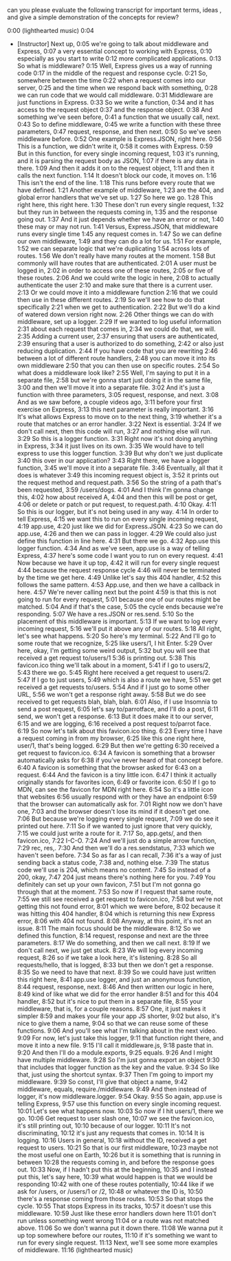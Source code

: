can you please evaluate the following transcript for important terms, ideas , and give a simple demonstration of the concepts for review?




0:00
(lighthearted music)
0:04
- [Instructor] Next up,
0:05
we're going to talk about middleware and Express,
0:07
a very essential concept to working with Express,
0:10
especially as you start to write
0:12
more complicated applications.
0:13
So what is middleware?
0:15
Well, Express gives us a way of running code
0:17
in the middle of the request and response cycle.
0:21
So, somewhere between the time
0:22
when a request comes into our server,
0:25
and the time when we respond back with something,
0:28
we can run code that we would call middleware.
0:31
Middleware are just functions in Express.
0:33
So we write a function,
0:34
and it has access to the request object
0:37
and the response object.
0:38
And something we've seen before,
0:41
a function that we usually call, next.
0:43
So to define middleware,
0:45
we write a function with these three parameters,
0:47
request, response, and then next.
0:50
So we've seen middleware before.
0:52
One example is Express.JSON, right here.
0:56
This is a function, we didn't write it,
0:58
it comes with Express.
0:59
But in this function, for every single incoming request,
1:03
it's running, and it is parsing the request body as JSON,
1:07
if there is any data in there.
1:09
And then it adds it on to the request object,
1:11
and then it calls the next function.
1:14
It doesn't block our code, it moves on.
1:16
This isn't the end of the line.
1:18
This runs before every route that we have defined.
1:21
Another example of middleware,
1:23
are the 404, and global error handlers that we've set up.
1:27
So here we go.
1:28
This right here, this right here.
1:30
These don't run every single request,
1:32
but they run in between the requests coming in,
1:35
and the response going out.
1:37
And it just depends whether we have an error or not,
1:40
these may or may not run.
1:41
Versus, Express.JSON, that middleware runs every single time
1:45
any request comes in.
1:47
So we can define our own middleware,
1:49
and they can do a lot for us.
1:51
For example,
1:52
we can separate logic that we're duplicating
1:54
across lots of routes.
1:56
We don't really have many routes at the moment.
1:58
But commonly will have routes that are authenticated.
2:01
A user must be logged in,
2:02
in order to access one of these routes,
2:05
or five of these routes.
2:06
And we could write the logic in here,
2:08
to actually authenticate the user
2:10
and make sure that there is a current user.
2:13
Or we could move it into a middleware function
2:16
that we could then use in these different routes.
2:19
So we'll see how to do that specifically
2:21
when we get to authentication.
2:22
But we'll do a kind of watered down version right now.
2:26
Other things we can do with middleware, set up a logger.
2:29
If we wanted to log useful information
2:31
about each request that comes in,
2:34
we could do that, we will.
2:35
Adding a current user,
2:37
ensuring that users are authenticated,
2:39
ensuring that a user is authorized to do something,
2:42
or also just reducing duplication.
2:44
If you have code that you are rewriting
2:46
between a lot of different route handlers,
2:48
you can move it into its own middleware
2:50
that you can then use on specific routes.
2:54
So what does a middleware look like?
2:55
Well, I'm saying to put it in a separate file,
2:58
but we're gonna start just doing it in the same file,
3:00
and then we'll move it into a separate file.
3:02
And it's just a function with three parameters,
3:05
request, response, and next.
3:08
And as we saw before, a couple videos ago,
3:11
before your first exercise on Express,
3:13
this next parameter is really important.
3:16
It's what allows Express to move on to the next thing,
3:19
whether it's a route that matches or an error handler.
3:22
Next is essential.
3:24
If we don't call next, then this code will run,
3:27
and nothing else will run.
3:29
So this is a logger function.
3:31
Right now it's not doing anything in Express,
3:34
it just lives on its own.
3:35
We would have to tell express to use this logger function.
3:39
But why don't we just duplicate
3:40
this over in our application?
3:43
Right there, we have a logger function,
3:45
we'll move it into a separate file.
3:46
Eventually, all that it does is whatever
3:49
this incoming request object is,
3:52
it prints out the request method and request.path.
3:56
So the string of a path that's been requested,
3:59
/users/dogs.
4:01
And I think I'm gonna change this,
4:02
how about received A,
4:04
and then this will be post or get,
4:06
or delete or patch or put request, to request.path.
4:10
Okay.
4:11
So this is our logger, but it's not being used in any way.
4:14
In order to tell Express,
4:15
we want this to run on every single incoming request,
4:19
app.use,
4:20
just like we did for Express.JSON.
4:23
So we can do app.use,
4:26
and then we can pass in logger.
4:29
We could also just define this function in line here.
4:31
But there we go.
4:32
App.use this logger function.
4:34
And as we've seen, app.use is a way of telling Express,
4:37
here's some code I want you to run on every request.
4:41
Now because we have it up top,
4:42
it will run for every single request
4:44
because the request response cycle
4:46
will never be terminated by the time we get here.
4:49
Unlike let's say this 404 handler,
4:52
this follows the same pattern.
4:53
App.use, and then we have a callback in here.
4:57
We're never calling next but the point
4:59
is that this is not going to run for every request,
5:01
because one of our routes might be matched.
5:04
And if that's the case,
5:05
the cycle ends because we're responding.
5:07
We have a res.JSON or res.send.
5:10
So the placement of this middleware is important.
5:13
If we want to log every incoming request,
5:16
we'll put it above any of our routes.
5:18
All right, let's see what happens.
5:20
So here's my terminal.
5:22
And I'll go to some route that we recognize,
5:25
like users/1, I hit Enter.
5:29
Over here, okay, I'm getting some weird output,
5:32
but you will see that received a get request to/users/1
5:36
is printing out.
5:38
This favicon.ico thing we'll talk about in a moment,
5:41
if I go to users/2,
5:43
there we go.
5:45
Right here received a get request to users/2.
5:47
If I go to just users,
5:49
which is also a route we have,
5:51
we get received a get requests to/users.
5:54
And if I just go to some other URL,
5:56
we won't get a response right away.
5:58
But we do see received to get requests blah, blah, blah.
6:01
Also, if I use Insomnia to send a post request,
6:05
let's say to/parrotface, and I'll do a post,
6:11
send, we won't get a response.
6:13
But it does make it to our server,
6:15
and we are logging,
6:16
received a post request to/parrot face.
6:19
So now let's talk about this favicon.ico thing.
6:23
Every time I have a request coming in from my browser,
6:25
like this one right here, user/1, that's being logged.
6:29
But then we're getting
6:30
received a get request to favicon.ico.
6:34
A favicon is something that a browser automatically asks for
6:38
if you've never heard of that concept before.
6:40
A favicon is something that the browser asked for
6:43
on a request.
6:44
And the favicon is a tiny little icon.
6:47
I think it actually originally stands for favorites icon,
6:49
or favorite icon.
6:50
If I go to MDN, can see the favicon for MDN right here.
6:54
So it's a little icon that websites
6:56
usually respond with or they have an endpoint
6:59
that the browser can automatically ask for.
7:01
Right now we don't have one,
7:03
and the browser doesn't lose its mind if it doesn't get one.
7:06
But because we're logging every single request,
7:09
we do see it printed out here.
7:11
So if we wanted to just ignore that very quickly,
7:15
we could just write a route for it.
7:17
So, app.gets/, and then favicon.ico,
7:22
I-C-O.
7:24
And we'll just do a simple arrow function,
7:29
rec, res,.
7:30
And then we'll do a res.sendstatus,
7:33
which we haven't seen before.
7:34
So as far as I can recall,
7:36
it's a way of just sending back a status code,
7:38
and, nothing else.
7:39
The status code we'll use is 204, which means no content.
7:45
So instead of a 200, okay,
7:47
204 just means there's nothing here for you.
7:49
You definitely can set up your own favicon,
7:51
but I'm not gonna go through that at the moment.
7:53
So now if I request that same route,
7:55
we still see received a get request to favicon.ico,
7:58
but we're not getting this not found error,
8:01
which we were before,
8:02
because it was hitting this 404 handler,
8:04
which is returning this new Express error,
8:06
with 404 not found.
8:08
Anyway, at this point, it's not an issue.
8:11
The main focus should be the middleware.
8:12
So we defined this function,
8:14
request, response and next are the three parameters.
8:17
We do something, and then we call next.
8:19
If we don't call next, we just get stuck.
8:23
We will log every incoming request,
8:26
so if we take a look here, it's listening.
8:28
So all requests/hello, that is logged,
8:33
but then we don't get a response.
8:35
So we need to have that next.
8:39
So we could have just written this right here,
8:41
app.use logger, and just an anonymous function,
8:44
request, response, next.
8:46
And then written our logic in here,
8:49
kind of like what we did for the error handler
8:51
and for this 404 handler,
8:52
but it's nice to put them in a separate file,
8:55
your middleware, that is, for a couple reasons.
8:57
One, it just makes it simpler
8:59
and makes your file your app JS shorter,
9:02
but also, it's nice to give them a name,
9:04
so that we can reuse some of these functions.
9:06
And you'll see what I'm talking about in the next video.
9:09
For now, let's just take this logger,
9:11
that function right there, and move it into a new file.
9:15
I'll call it middleware.js,
9:18
paste that in.
9:20
And then I'll do a module.exports,
9:25
equals.
9:26
And I might have multiple middleware.
9:28
So I'm just gonna export an object
9:30
that includes that logger function as the key and the value.
9:34
So like that, just using the shortcut syntax.
9:37
Then I'm going to import my middleware.
9:39
So const, I'll give that object a name,
9:42
middleware, equals, require./middleware.
9:49
And then instead of logger, it's now middleware.logger.
9:54
Okay.
9:55
So again, app.use is telling Express,
9:57
use this function on every single incoming request.
10:01
Let's see what happens now.
10:03
So now if I hit users/1, there we go.
10:06
Get request to user slash one,
10:07
we see the favicon.ico, it's still printing out,
10:10
because of our logger.
10:11
It's not discriminating,
10:12
it's just any requests that comes in.
10:14
It is logging.
10:16
Users in general,
10:18
without the ID, received a get request to users.
10:21
So that is our first middleware,
10:23
maybe not the most useful one on Earth,
10:26
but it is something that is running in between
10:28
the requests coming in, and before the response goes out.
10:33
Now, if I hadn't put this at the beginning,
10:35
and I instead put this, let's say here,
10:39
what would happen is that we would be responding
10:42
with one of these routes potentially,
10:44
like if we ask for /users, or /users/1 or /2,
10:48
or whatever the ID is,
10:50
there's a response coming from those routes.
10:53
So that stops the cycle.
10:55
That stops Express in its tracks,
10:57
it doesn't use this middleware.
10:59
Just like these error handlers down here
11:01
don't run unless something went wrong
11:04
or a route was not matched above.
11:06
So we don't wanna put it down there.
11:08
We wanna put it up top somewhere before our routes,
11:10
if it's something we want to run for every single request.
11:13
Next, we'll see some more examples of middleware.
11:16
(lighthearted music)